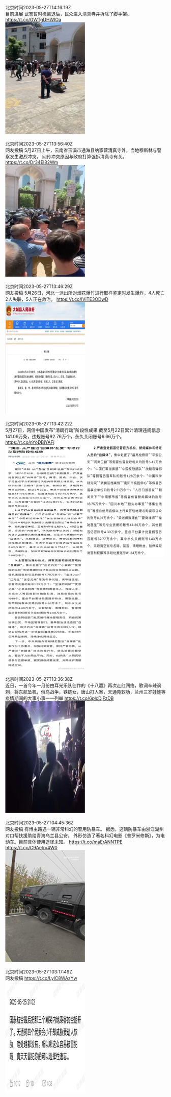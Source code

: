 北京时间2023-05-27T14:16:19Z<br>目前进展
武警暂时撤离退后，民众进入清真寺并拆除了脚手架。 https://t.co/GWTgUHWIOa<br><img src='/temp/video/2023/u-Month-5/ax-Day-27/whyyoutouzhele/1662341944377311234_0.jpg' width='250' height='350'><br><br>北京时间2023-05-27T13:56:40Z<br>网友投稿
5月27日上午，云南省玉溪市通海县纳家营清真寺外，当地穆斯林与警察发生激烈冲突。
网传冲突原因与政府打算强拆清真寺有关。 https://t.co/Dr34EI82Wm<br><img src='/temp/video/2023/u-Month-5/ax-Day-27/whyyoutouzhele/1662336999838167040_0.jpg' width='250' height='350'><br><br>北京时间2023-05-27T13:46:29Z<br>网友投稿
5月26日，河北一派出所对烟花爆竹进行取样鉴定时发生爆炸，4人死亡2人失联，5人正在救治。 https://t.co/IViTE3ODwD<br><img src='/temp/image/2023/u-Month-5/1662334436573151232_0.jpg' width='250' height='350'><br><br>北京时间2023-05-27T13:42:22Z<br>5月27日，网信中国发布"清朗行动"阶段性成果
截至5月22日累计清理违规信息141.09万条，违规账号92.76万个，永久关闭账号6.66万个。 https://t.co/nYoDBiYAFj<br><img src='/temp/image/2023/u-Month-5/1662333403033640962_0.jpg' width='250' height='350'><img src='/temp/image/2023/u-Month-5/1662333403033640962_1.jpg' width='250' height='350'><img src='/temp/image/2023/u-Month-5/1662333403033640962_2.jpg' width='250' height='350'><br><br>北京时间2023-05-27T13:36:38Z<br>近日，一首今年一月份由耳光乐队创作的《十八赢》再次走红网络，歌词辛辣讽刺，将东航坠机，俄乌战争，铁链女，唐山打人案，天通苑软肋，兰州三岁娃娃等疫情期间的大事小事一一列举
https://t.co/6plcDjFzDB<br><img src='/temp/video/2023/u-Month-5/ax-Day-27/whyyoutouzhele/1662331958817439744_0.jpg' width='250' height='350'><br><br>北京时间2023-05-27T04:45:36Z<br>网友投稿
有博主路遇一辆非常科幻的警用防暴车。
据悉，这辆防暴车由浙江湖州对口帮扶援助给青海乌兰县公安。
外形仿造了著名科幻电影《普罗米修斯》，为电动车。目前具体使用途径未知。 https://t.co/maErANNTPE https://t.co/C9Aetrx4W0<br><img src='/temp/video/2023/u-Month-5/ax-Day-27/whyyoutouzhele/1662198322021498880_0.jpg' width='250' height='350'><br><br>北京时间2023-05-27T03:17:49Z<br>网友投稿 https://t.co/LylC8WAzYw<br><img src='/temp/image/2023/u-Month-5/1662176230177685515_0.jpg' width='250' height='350'><br><br>